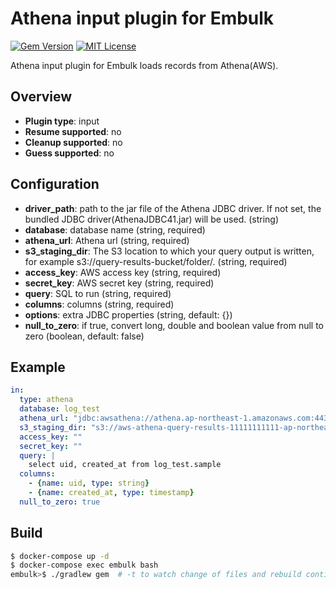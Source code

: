 # Athena input plugin for Embulk

[![Gem Version](https://badge.fury.io/rb/embulk-input-athena.svg)](https://badge.fury.io/rb/embulk-input-athena)
[![MIT License](http://img.shields.io/badge/license-MIT-blue.svg?style=flat)](LICENSE)

Athena input plugin for Embulk loads records from Athena(AWS).

## Overview

* **Plugin type**: input
* **Resume supported**: no
* **Cleanup supported**: no
* **Guess supported**: no

## Configuration

* **driver_path**: path to the jar file of the Athena JDBC driver. If not set, the bundled JDBC driver(AthenaJDBC41.jar) will be used. (string)
* **database**: database name (string, required)
* **athena_url**: Athena url (string, required)
* **s3_staging_dir**: The S3 location to which your query output is written, for example s3://query-results-bucket/folder/. (string, required)
* **access_key**: AWS access key (string, required)
* **secret_key**: AWS secret key (string, required)
* **query**: SQL to run (string, required)
* **columns**: columns (string, required)
* **options**: extra JDBC properties (string, default: {})
* **null_to_zero**: if true, convert long, double and boolean value from null to zero (boolean, default: false)

## Example

```yaml
in:
  type: athena
  database: log_test
  athena_url: "jdbc:awsathena://athena.ap-northeast-1.amazonaws.com:443"
  s3_staging_dir: "s3://aws-athena-query-results-11111111111-ap-northeast-1/"
  access_key: ""
  secret_key: ""
  query: |
    select uid, created_at from log_test.sample
  columns:
    - {name: uid, type: string}
    - {name: created_at, type: timestamp}
  null_to_zero: true
```

## Build

```bash
$ docker-compose up -d
$ docker-compose exec embulk bash
embulk>$ ./gradlew gem  # -t to watch change of files and rebuild continuously
```
